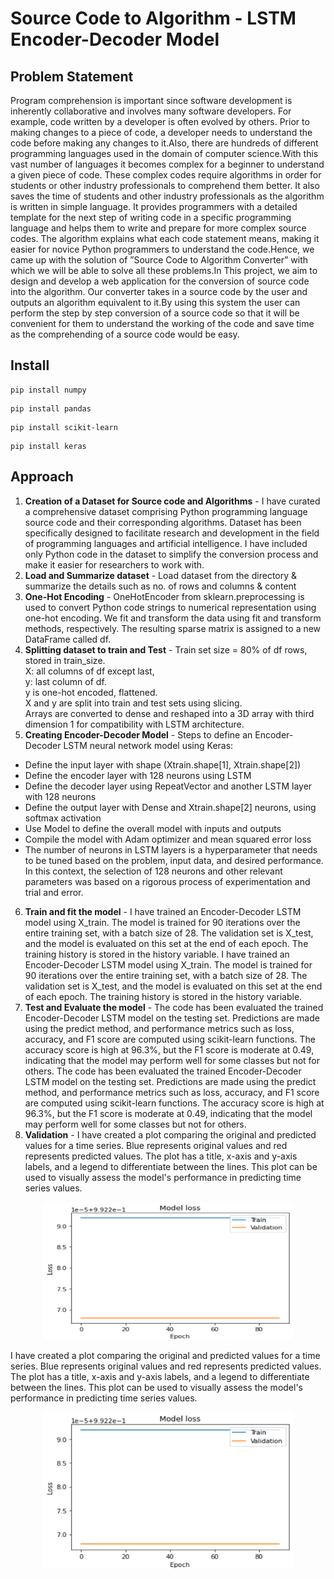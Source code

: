# Source Code to Algorithm - LSTM Encoder-Decoder Model

## Problem Statement

Program comprehension is important since software development is inherently collaborative and
involves many software developers. For example, code written by a developer is often evolved by
others. Prior to making changes to a piece of code, a developer needs to understand the code before
making any changes to it.Also, there are hundreds of different programming languages used in the
domain of computer science.With this vast number of languages it becomes complex for a beginner
to understand a given piece of code. These complex codes require algorithms in order for students or
other industry professionals to comprehend them better. It also saves the time of students and other
industry professionals as the algorithm is written in simple language. It provides programmers with
a detailed template for the next step of writing code in a specific programming language and helps
them to write and prepare for more complex source codes. The algorithm explains what each code
statement means, making it easier for novice Python programmers to understand the code.Hence,
we came up with the solution of ”Source Code to Algorithm Converter” with which we will be able
to solve all these problems.In This project, we aim to design and develop a web application for the
conversion of source code into the algorithm. Our converter takes in a source code by the user and
outputs an algorithm equivalent to it.By using this system the user can perform the step by step
conversion of a source code so that it will be convenient for them to understand the working of the
code and save time as the comprehending of a source code would be easy.



## Install
```
pip install numpy
```

```
pip install pandas
```
```
pip install scikit-learn
```
```
pip install keras
```

## Approach

1. **Creation of a Dataset for Source code and Algorithms** - I have curated a comprehensive dataset comprising Python programming language source code and their corresponding algorithms. Dataset has been specifically designed to facilitate research and development in the field of programming languages and artificial intelligence.
I have included only Python code in the dataset to simplify the conversion process and make it easier for researchers to work with.
2. **Load and Summarize dataset** - Load dataset from the directory & summarize the details such as no. of rows and columns & content  
3. **One-Hot Encoding** - OneHotEncoder from sklearn.preprocessing is used to convert Python code strings to numerical representation using one-hot encoding. We fit and transform the data using fit and transform methods, respectively. The resulting sparse matrix is assigned to a new DataFrame called df.
4. **Splitting dataset to train and Test** - 
Train set size = 80% of df rows, stored in train_size.  
X: all columns of df except last,  
y: last column of df.  
y is one-hot encoded, flattened.  
X and y are split into train and test sets using slicing.  
Arrays are converted to dense and reshaped into a 3D array with third dimension 1 for compatibility with LSTM architecture.
5. **Creating Encoder-Decoder Model** -
Steps to define an Encoder-Decoder LSTM neural network model using Keras:

- Define the input layer with shape (Xtrain.shape[1], Xtrain.shape[2])
- Define the encoder layer with 128 neurons using LSTM
- Define the decoder layer using RepeatVector and another LSTM layer with 128 neurons
- Define the output layer with Dense and Xtrain.shape[2] neurons, using softmax activation
- Use Model to define the overall model with inputs and outputs
- Compile the model with Adam optimizer and mean squared error loss
- The number of neurons in LSTM layers is a hyperparameter that needs to be tuned based on the problem, input data, and desired performance. In this context, the selection of 128 neurons and other relevant parameters was based on a rigorous process of experimentation and trial and error.

6. **Train and fit the model** - I have trained an Encoder-Decoder LSTM model using X_train. The model is trained for 90 iterations over the entire training set, with a batch size of 28. The validation set is X_test, and the model is evaluated on this set at the end of each epoch. The training history is stored in the history variable. I have trained an Encoder-Decoder LSTM model using X_train. The model is trained for 90 iterations over the entire training set, with a batch size of 28. The validation set is X_test, and the model is evaluated on this set at the end of each epoch. The training history is stored in the history variable.
7. **Test and Evaluate the model** - The code has been evaluated the trained Encoder-Decoder LSTM model on the testing set. Predictions are made using the predict method, and performance metrics such as loss, accuracy, and F1 score are computed using scikit-learn functions. The accuracy score is high at 96.3%, but the F1 score is moderate at 0.49, indicating that the model may perform well for some classes but not for others. The code has been evaluated the trained Encoder-Decoder LSTM model on the testing set. Predictions are made using the predict method, and performance metrics such as loss, accuracy, and F1 score are computed using scikit-learn functions. The accuracy score is high at 96.3%, but the F1 score is moderate at 0.49, indicating that the model may perform well for some classes but not for others. 
8. **Validation** - I have created a plot comparing the original and predicted values for a time series. Blue represents original values and red represents predicted values. The plot has a title, x-axis and y-axis labels, and a legend to differentiate between the lines. This plot can be used to visually assess the model's performance in predicting time series values.

 <p align="center">
        <img src="image.png" height="220" width="400"></p>
I have created a plot comparing the original and predicted values for a time series. Blue represents original values and red represents predicted values. The plot has a title, x-axis and y-axis labels, and a legend to differentiate between the lines. This plot can be used to visually assess the model's performance in predicting time series values.

 <p align="center">
        <img src="image.png" height="250" width="400"></p>

